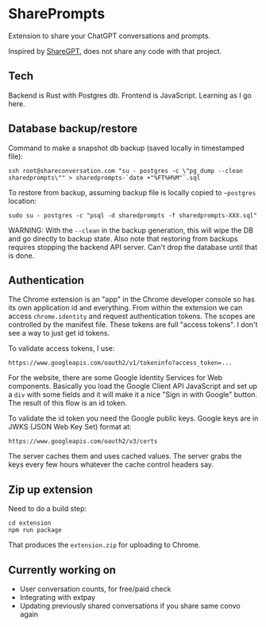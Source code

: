 # SharePrompts

Extension to share your ChatGPT conversations and prompts.

Inspired by [ShareGPT](https://github.com/domeccleston/sharegpt), does not share
any code with that project.

## Tech

Backend is Rust with Postgres db. Frontend is JavaScript. Learning as I go here.


## Database backup/restore

Command to make a snapshot db backup (saved locally in timestamped file):

    ssh root@shareconversation.com "su - postgres -c \"pg_dump --clean sharedprompts\"" > sharedprompts-`date +"%FT%H%M"`.sql

To restore from backup, assuming backup file is locally copied to `~postgres`
location:

    sudo su - postgres -c "psql -d sharedprompts -f sharedprompts-XXX.sql"

WARNING: With the `--clean` in the backup generation, this will wipe the DB and
go directly to backup state. Also note that restoring from backups requires
stopping the backend API server. Can't drop the database until that is done.

## Authentication

The Chrome extension is an "app" in the Chrome developer console so has its own
application id and everything. From within the extension we can access
`chrome.identity` and request authentication tokens. The scopes are controlled
by the manifest file. These tokens are full "access tokens". I don't see a way
to just get id tokens.

To validate access tokens, I use:

    https://www.googleapis.com/oauth2/v1/tokeninfo?access_token=...


For the website, there are some Google Identity Services for Web components.
Basically you load the Google Client API JavaScript and set up a `div` with some
fields and it will make it a nice "Sign in with Google" button. The result of
this flow is an id token.

To validate the id token you need the Google public keys. Google keys are in
JWKS (JSON Web Key Set) format at:

    https://www.googleapis.com/oauth2/v3/certs

The server caches them and uses cached values. The server grabs the keys every
few hours whatever the cache control headers say.

## Zip up extension

Need to do a build step:

    cd extension
    npm run package

That produces the `extension.zip` for uploading to Chrome.

## Currently working on

* User conversation counts, for free/paid check
* Integrating with extpay
* Updating previously shared conversations if you share same convo again
